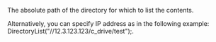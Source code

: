 The absolute path of the directory for which to list the contents. 

Alternatively, you can specify IP address as in the following example: DirectoryList(\"//12.3.123.123/c_drive/test\");.